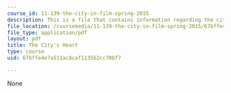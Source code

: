 ```yaml
---
course_id: 11-139-the-city-in-film-spring-2015
description: This is a file that contains information regarding the city's heart.
file_location: /coursemedia/11-139-the-city-in-film-spring-2015/67bffe4e7a511ac8caf1135b2cc70bf7_MIT11_139S15_Paper1.pdf
file_type: application/pdf
layout: pdf
title: The City's Heart
type: course
uid: 67bffe4e7a511ac8caf1135b2cc70bf7

---
```

None
